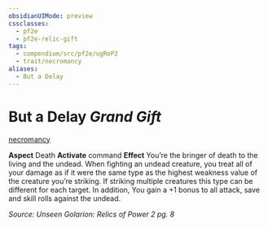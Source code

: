 ```yaml
---
obsidianUIMode: preview
cssclasses:
  - pf2e
  - pf2e-relic-gift
tags:
  - compendium/src/pf2e/ugRoP2
  - trait/necromancy
aliases:
  - But a Delay
---
```

# But a Delay *Grand Gift*  
[necromancy](rules/traits/necromancy.md "Necromancy Item Trait")

**Aspect** Death
**Activate** command
**Effect** You’re the bringer of death to the living and the undead. When fighting an undead creature, you treat all of your damage as if it were the same type as the highest weakness value of the creature you’re striking. If striking multiple creatures this type can be different for each target. In addition, You gain a +1 bonus to all attack, save and skill rolls against the undead.

*Source: Unseen Golarion: Relics of Power 2 pg. 8*  